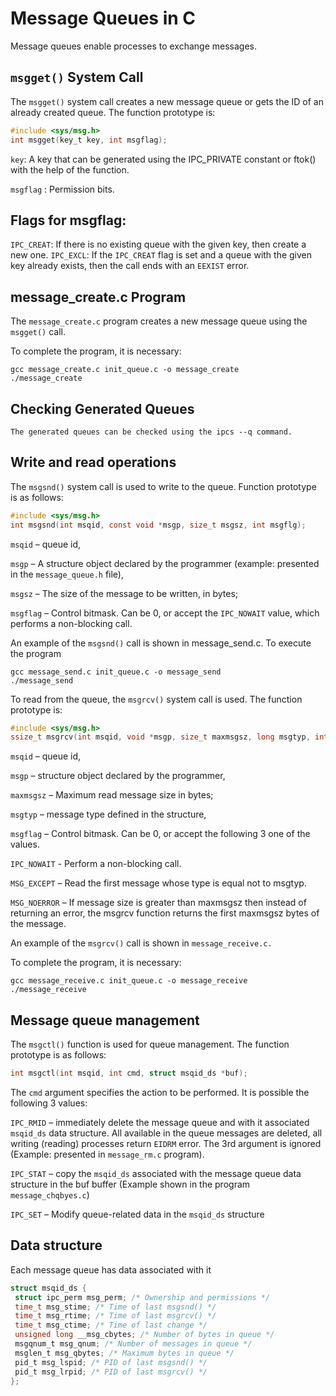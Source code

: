 # Message Queues in C

Message queues enable processes to exchange messages.

## `msgget()` System Call

The `msgget()` system call creates a new message queue or gets the ID of an already created queue. The function prototype is:

```c
#include <sys/msg.h>
int msgget(key_t key, int msgflag);
```

`key`: A key that can be generated using the IPC_PRIVATE constant or ftok() with the help of the function.

`msgflag` : Permission bits.

## Flags for msgflag:

`IPC_CREAT`: If there is no existing queue with the given key, then create a new one.
`IPC_EXCL`: If the `IPC_CREAT` flag is set and a queue with the given key already exists, then the call ends with an `EEXIST` error.

## message_create.c Program

The `message_create.c` program creates a new message queue using the `msgget()` call.

To complete the program, it is necessary:

```shell
gcc message_create.c init_queue.c -o message_create
./message_create
```

## Checking Generated Queues
```shell
The generated queues can be checked using the ipcs --q command.
```

## Write and read operations

The `msgsnd()` system call is used to write to the queue. Function prototype is as follows:

```c
#include <sys/msg.h>
int msgsnd(int msqid, const void *msgp, size_t msgsz, int msgflg);
```

`msqid` – queue id,

`msgp` – A structure object declared by the programmer (example:
presented in the `message_queue.h` file),

`msgsz` – The size of the message to be written, in bytes;

`msgflag` – Control bitmask. Can be 0, or accept the `IPC_NOWAIT` value,
which performs a non-blocking call.

An example of the `msgsnd()` call is shown in message_send.c. 
To execute the program

```shell
gcc message_send.c init_queue.c -o message_send
./message_send
```

To read from the queue, the `msgrcv()` system call is used.
The function prototype is:

```c
#include <sys/msg.h>
ssize_t msgrcv(int msqid, void *msgp, size_t maxmsgsz, long msgtyp, int msgflg);
```

`msqid` – queue id,

`msgp` – structure object declared by the programmer,

`maxmsgsz` – Maximum read message size in bytes;

`msgtyp` – message type defined in the structure,

`msgflag` – Control bitmask. Can be 0, or accept the following 3
one of the values.

`IPC_NOWAIT` - Perform a non-blocking call.

`MSG_EXCEPT` – Read the first message whose type is equal
not to msgtyp.

`MSG_NOERROR` – If message size is greater than maxmsgsz then
instead of returning an error, the msgrcv function returns
the first maxmsgsz bytes of the message.

An example of the `msgrcv()` call is shown in `message_receive.c.` 

To complete the program, it is necessary:
```shell
gcc message_receive.c init_queue.c -o message_receive
./message_receive
```

## Message queue management

The `msgctl()` function is used for queue management. The function prototype
is as follows:

```c
int msgctl(int msqid, int cmd, struct msqid_ds *buf);
```

The `cmd` argument specifies the action to be performed. It is possible
the following 3 values:

`IPC_RMID` – immediately delete the message queue and with it
associated `msqid_ds` data structure. All available in the queue
messages are deleted, all writing (reading) processes
return `EIDRM` error. The 3rd argument is ignored (Example:
presented in `message_rm.c` program).

`IPC_STAT` – copy the `msqid_ds` associated with the message queue
data structure in the buf buffer (Example shown
in the program `message_chqbyes.c`)

`IPC_SET` – Modify queue-related data in the `msqid_ds` structure

## Data structure

Each message queue has data associated with it

```c
struct msqid_ds {
 struct ipc_perm msg_perm; /* Ownership and permissions */
 time_t msg_stime; /* Time of last msgsnd() */
 time_t msg_rtime; /* Time of last msgrcv() */
 time_t msg_ctime; /* Time of last change */
 unsigned long __msg_cbytes; /* Number of bytes in queue */
 msgqnum_t msg_qnum; /* Number of messages in queue */
 msglen_t msg_qbytes; /* Maximum bytes in queue */
 pid_t msg_lspid; /* PID of last msgsnd() */
 pid_t msg_lrpid; /* PID of last msgrcv() */
};
```

